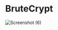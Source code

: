 # BruteCrypt
![Screenshot (6)](https://user-images.githubusercontent.com/100557534/156919224-1e971ff6-2e61-4c5b-a6a5-f60f1060b1c5.png)
